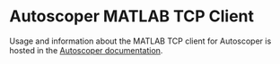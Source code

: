 # Autoscoper MATLAB TCP Client

Usage and information about the MATLAB TCP client for Autoscoper is hosted in the [Autoscoper documentation](https://autoscoper.readthedocs.io/en/latest/socket-control-libraries/matlab.html).